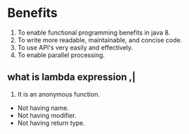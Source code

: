 # Benefits
1. To enable functional programming benefits in java 8.
2. To write more readable, maintainable, and concise code.
3. To use API's very easily and effectively.
4. To enable parallel processing.

## what is lambda expression ,|
1. It is an anonymous function. 
* Not having name.
* Not having modifier.
* Not having return type.
